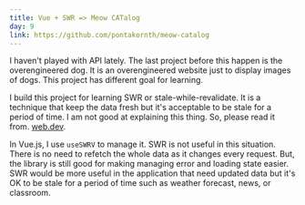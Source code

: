 ```yaml
---
title: Vue + SWR => Meow CATalog
day: 9
link: https://github.com/pontakornth/meow-catalog
---
```

I haven't played with API lately. The last project before this happen is the overengineered dog.
It is an overengineered website just to display images of dogs. This project has different goal
for learning.
<!--more-->


I build this project for learning SWR or stale-while-revalidate. It is a technique that keep the
data fresh but it's acceptable to be stale for a period of time. I am not good at explaining this
thing. So, please read it from. [web.dev](https://web.dev/stale-while-revalidate/).


In Vue.js, I use <code class="language-ts">useSWRV</code> to manage it. SWR is not useful in this
situation. There is no need to refetch the whole data as it changes every request. But, the library is still good for making managing error and loading state easier. SWR would be more useful in the application that need updated data but it's OK to be stale for a period of time such as weather forecast, news, or classroom.